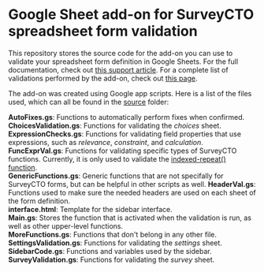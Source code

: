 # Google Sheet add-on for SurveyCTO spreadsheet form validation

This repository stores the source code for the add-on you can use to validate your spreadsheet form definition in Google Sheets. For the full documentation, check out [this support article](https://docs.google.com/document/d/17WmRK_VsN6QrED7TRi4l3WRf3UdmlSp1-qqMMWakqhI/edit?usp=sharing). For a complete list of validations performed by the add-on, check out [this page](/extras/validations.md).

The add-on was created using Google app scripts. Here is a list of the files used, which can all be found in the [source](/source/) folder:

**AutoFixes.gs**: Functions to automatically perform fixes when confirmed.  
**ChoicesValidation.gs**: Functions for validating the *choices* sheet.  
**ExpressionChecks.gs**: Functions for validating field properties that use expressions, such as *relevance*, *constraint*, and *calculation*.  
**FuncExprVal.gs**: Functions for validating specific types of SurveyCTO functions. Currently, it is only used to validate the [indexed-repeat() function](https://docs.surveycto.com/02-designing-forms/01-core-concepts/09.expressions.html#Help_Forms_indexedrepeat).  
**GenericFunctions.gs**: Generic functions that are not specifally for SurveyCTO forms, but can be helpful in other scripts as well.
**HeaderVal.gs**: Functions used to make sure the needed headers are used on each sheet of the form definition.  
**interface.html**: Template for the sidebar interface.  
**Main.gs**: Stores the function that is activated when the validation is run, as well as other upper-level functions.  
**MoreFunctions.gs**: Functions that don't belong in any other file.  
**SettingsValidation.gs**: Functions for validating the *settings* sheet.  
**SidebarCode.gs**: Functions and variables used by the sidebar.  
**SurveyValidation.gs**: Functions for validating the *survey* sheet.
